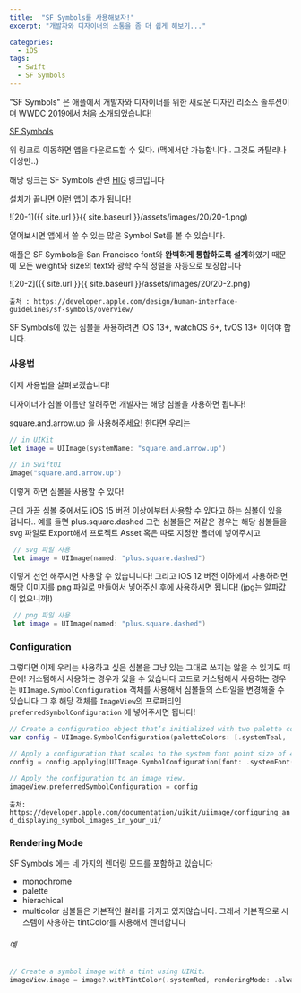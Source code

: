 ```yaml
---
title:  "SF Symbols를 사용해보자!"
excerpt: "개발자와 디자이너의 소통을 좀 더 쉽게 해보기..."

categories: 
  - iOS
tags:
  - Swift
  - SF Symbols
---
```


"SF Symbols" 은 애플에서 개발자와 디자이너를 위한 새로운 디자인 리소스 솔루션이며 WWDC 2019에서 처음 소개되었습니다!

[SF Symbols](https://developer.apple.com/sf-symbols/)

위 링크로 이동하면 앱을 다운로드할 수 있다. (맥에서만 가능합니다.. 그것도 카탈리나 이상만..)

해당 링크는 SF Symbols 관련 [HIG](https://developer.apple.com/design/human-interface-guidelines/sf-symbols/overview/) 링크입니다 

설치가 끝나면 이런 앱이 추가 됩니다!

![20-1]({{ site.url }}{{ site.baseurl }}/assets/images/20/20-1.png)

열어보시면 앱에서 쓸 수 있는 많은 Symbol Set를 볼 수 있습니다.

애플은 SF Symbols을 San Francisco font와 **완벽하게 통합하도록 설계**하였기 때문에 모든 weight와 size의 text와 광학 수직 정렬을 자동으로 보장합니다

![20-2]({{ site.url }}{{ site.baseurl }}/assets/images/20/20-2.png)

` 출처 : https://developer.apple.com/design/human-interface-guidelines/sf-symbols/overview/ `

SF Symbols에 있는 심볼을 사용하려면 iOS 13+, watchOS 6+, tvOS 13+ 이어야 합니다.

### 사용법

이제 사용법을 살펴보겠습니다!

디자이너가 심볼 이름만 알려주면 개발자는 해당 심볼을 사용하면 됩니다!

square.and.arrow.up 을 사용해주세요! 한다면 우리는

```swift
// in UIKit
let image = UIImage(systemName: "square.and.arrow.up")

// in SwiftUI
Image("square.and.arrow.up")
```

이렇게 하면 심볼을 사용할 수 있다!

근데 가끔 심볼 중에서도 iOS 15 버전 이상에부터 사용할 수 있다고 하는 심볼이 있을 겁니다.. 예를 들면 plus.square.dashed 그런 심볼들은 저같은 경우는 해당 심볼들을 svg 파일로 Export해서 프로젝트 Asset 혹은 따로 지정한 폴더에 넣어주시고 

```swift
 // svg 파일 사용
 let image = UIImage(named: "plus.square.dashed")
```

 이렇게 선언 해주시면 사용할 수 있습니니다!
 그리고 iOS 12 버전 이하에서 사용하려면 해당 이미지를 png 파일로 만들어서 넣어주신 후에 사용하시면 됩니다! (jpg는 알파값이 없으니까!)
 
```swift
 // png 파일 사용
 let image = UIImage(named: "plus.square.dashed")
```
 
 ### Configuration
 그렇다면 이제 우리는 사용하고 싶은 심볼을 그냥 있는 그대로 쓰지는 않을 수 있기도 때문에! 커스텀해서 사용하는 경우가 있을 수 있습니다
코드로 커스텀해서 사용하는 경우는 `UIImage.SymbolConfiguration` 객체를 사용해서 심볼들의 스타일을 변경해줄 수 있습니다
그 후 해당 객체를  `ImageView`의 프로퍼티인 `preferredSymbolConfiguration` 에 넣어주시면 됩니다!

```swift
// Create a configuration object that’s initialized with two palette colors.
var config = UIImage.SymbolConfiguration(paletteColors: [.systemTeal, .systemGray5])

// Apply a configuration that scales to the system font point size of 42.
config = config.applying(UIImage.SymbolConfiguration(font: .systemFont(ofSize: 42.0)))

// Apply the configuration to an image view.
imageView.preferredSymbolConfiguration = config
```

` 출처: https://developer.apple.com/documentation/uikit/uiimage/configuring_and_displaying_symbol_images_in_your_ui/ `

### Rendering Mode
SF Symbols 에는 네 가지의 렌더링 모드를 포함하고 있습니다
- monochrome
- palette
- hierachical
- multicolor 
심볼들은 기본적인 컬러를 가지고 있지않습니다. 그래서 기본적으로 시스템이 사용하는 tintColor를 사용해서 렌더합니다
###### 예
```swift
// Create a symbol image with a tint using UIKit.
imageView.image = image?.withTintColor(.systemRed, renderingMode: .alwaysOriginal)
```

